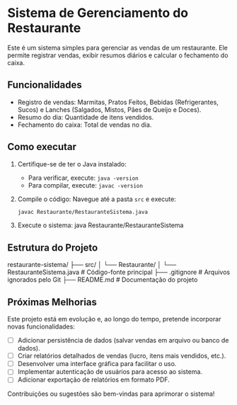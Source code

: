 # Sistema de Gerenciamento do Restaurante

Este é um sistema simples para gerenciar as vendas de um restaurante. Ele permite registrar vendas, exibir resumos diários e calcular o fechamento do caixa.

## Funcionalidades
- Registro de vendas: Marmitas, Pratos Feitos, Bebidas (Refrigerantes, Sucos) e Lanches (Salgados, Mistos, Pães de Queijo e Doces).
- Resumo do dia: Quantidade de itens vendidos.
- Fechamento do caixa: Total de vendas no dia.

## Como executar
1. Certifique-se de ter o Java instalado:
   - Para verificar, execute: `java -version`
   - Para compilar, execute: `javac -version`

2. Compile o código:
   Navegue até a pasta `src` e execute:
   ```bash
   javac Restaurante/RestauranteSistema.java
   
3. Execute o sistema:
   java Restaurante/RestauranteSistema

## Estrutura do Projeto

restaurante-sistema/
├── src/
│   └── Restaurante/
│       └── RestauranteSistema.java    # Código-fonte principal
├── .gitignore                         # Arquivos ignorados pelo Git
├── README.md                          # Documentação do projeto

## Próximas Melhorias

Este projeto está em evolução e, ao longo do tempo, pretende incorporar novas funcionalidades:

- [ ] Adicionar persistência de dados (salvar vendas em arquivo ou banco de dados).
- [ ] Criar relatórios detalhados de vendas (lucro, itens mais vendidos, etc.).
- [ ] Desenvolver uma interface gráfica para facilitar o uso.
- [ ] Implementar autenticação de usuários para acesso ao sistema.
- [ ] Adicionar exportação de relatórios em formato PDF.

Contribuições ou sugestões são bem-vindas para aprimorar o sistema!
